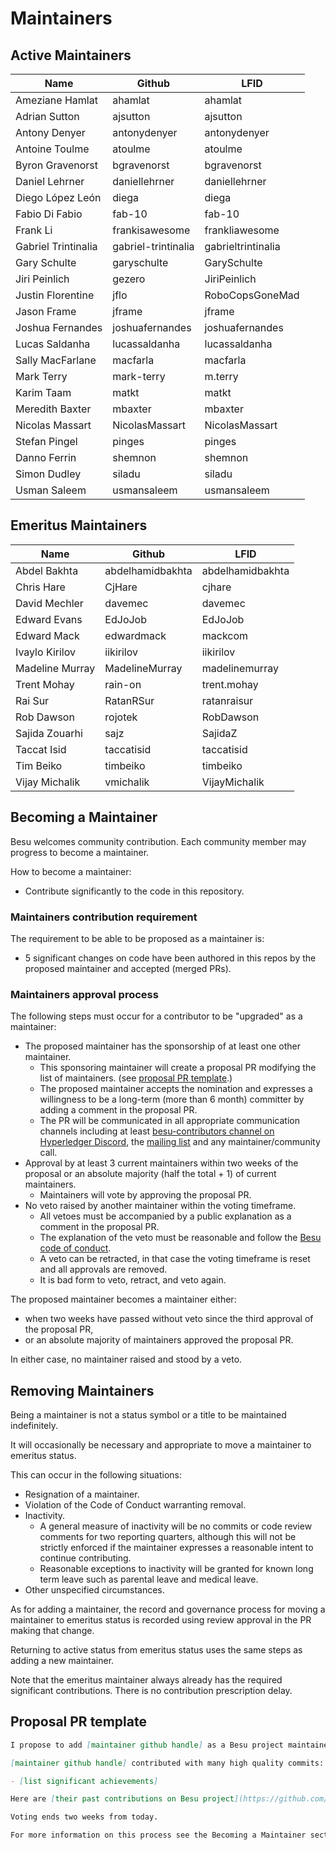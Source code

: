 # Maintainers

<!-- Please keep all lists sorted alphabetically by github -->

## Active Maintainers

<!-- besu-maintainers group has maintainer access to besu repo -->

| Name              | Github          | LFID            |
|-------------------|-----------------|-----------------|
| Ameziane Hamlat   | ahamlat         | ahamlat         |
| Adrian Sutton     | ajsutton        | ajsutton        |
| Antony Denyer     | antonydenyer    | antonydenyer    |
| Antoine Toulme    | atoulme         | atoulme         |
| Byron Gravenorst  | bgravenorst     | bgravenorst     |
| Daniel Lehrner    | daniellehrner   | daniellehrner   |
| Diego López León  | diega           | diega           |
| Fabio Di Fabio    | fab-10          | fab-10          |
| Frank Li          | frankisawesome  | frankliawesome  |
| Gabriel Trintinalia | gabriel-trintinalia | gabrieltrintinalia |
| Gary Schulte      | garyschulte     | GarySchulte     | 
| Jiri Peinlich     | gezero          | JiriPeinlich    |
| Justin Florentine | jflo            | RoboCopsGoneMad |
| Jason Frame       | jframe          | jframe          |
| Joshua Fernandes  | joshuafernandes | joshuafernandes |
| Lucas Saldanha    | lucassaldanha   | lucassaldanha   |
| Sally MacFarlane  | macfarla        | macfarla        |
| Mark Terry        | mark-terry      | m.terry         |
| Karim Taam        | matkt           | matkt           |
| Meredith Baxter   | mbaxter         | mbaxter         |
| Nicolas Massart   | NicolasMassart  | NicolasMassart  |
| Stefan Pingel     | pinges          | pinges          |
| Danno Ferrin      | shemnon         | shemnon         |
| Simon Dudley      | siladu          | siladu          |
| Usman Saleem      | usmansaleem     | usmansaleem     |


## Emeritus Maintainers

| Name             | Github           | LFID             |
|------------------|------------------|------------------|
| Abdel Bakhta     | abdelhamidbakhta | abdelhamidbakhta |
| Chris Hare       | CjHare           | cjhare           |
| David Mechler    | davemec          | davemec          |
| Edward Evans     | EdJoJob          | EdJoJob          |
| Edward Mack      | edwardmack       | mackcom          | 
| Ivaylo Kirilov   | iikirilov        | iikirilov        |
| Madeline Murray  | MadelineMurray   | madelinemurray   |
| Trent Mohay      | rain-on          | trent.mohay      |
| Rai Sur          | RatanRSur        | ratanraisur      |
| Rob Dawson       | rojotek          | RobDawson        |
| Sajida Zouarhi   | sajz             | SajidaZ          |
| Taccat Isid      | taccatisid       | taccatisid       |
| Tim Beiko        | timbeiko         | timbeiko         |
| Vijay Michalik   | vmichalik        | VijayMichalik    |

## Becoming a Maintainer

Besu welcomes community contribution.
Each community member may progress to become a maintainer.

How to become a maintainer:

- Contribute significantly to the code in this repository.
  
### Maintainers contribution requirement

The requirement to be able to be proposed as a maintainer is:

- 5 significant changes on code have been authored in this repos by the proposed maintainer and accepted (merged PRs).
  
### Maintainers approval process

The following steps must occur for a contributor to be "upgraded" as a maintainer:

- The proposed maintainer has the sponsorship of at least one other maintainer.
  - This sponsoring maintainer will create a proposal PR modifying the list of
    maintainers. (see [proposal PR template](#proposal-pr-template).)
  - The proposed maintainer accepts the nomination and expresses a willingness
    to be a long-term (more than 6 month) committer by adding a comment in the proposal PR.
  - The PR will be communicated in all appropriate communication channels
    including at least [besu-contributors channel on Hyperledger Discord](https://discord.gg/hyperledger),
    the [mailing list](https://lists.hyperledger.org/g/besu)
    and any maintainer/community call.
- Approval by at least 3 current maintainers within two weeks of the proposal or
  an absolute majority (half the total + 1) of current maintainers.
  - Maintainers will vote by approving the proposal PR.
- No veto raised by another maintainer within the voting timeframe.
  - All vetoes must be accompanied by a public explanation as a comment in the
    proposal PR.
  - The explanation of the veto must be reasonable and follow the [Besu code of conduct](https://wiki.hyperledger.org/display/BESU/Code+of+Conduct).
  - A veto can be retracted, in that case the voting timeframe is reset and all approvals are removed.
  - It is bad form to veto, retract, and veto again.
  
The proposed maintainer becomes a maintainer either:

  - when two weeks have passed without veto since the third approval of the proposal PR,
  - or an absolute majority of maintainers approved the proposal PR.

In either case, no maintainer raised and stood by a veto.

## Removing Maintainers

Being a maintainer is not a status symbol or a title to be maintained indefinitely.

It will occasionally be necessary and appropriate to move a maintainer to emeritus status.

This can occur in the following situations:

- Resignation of a maintainer.
- Violation of the Code of Conduct warranting removal.
- Inactivity.
  - A general measure of inactivity will be no commits or code review comments
    for two reporting quarters, although this will not be strictly enforced if
    the maintainer expresses a reasonable intent to continue contributing.
  - Reasonable exceptions to inactivity will be granted for known long term
    leave such as parental leave and medical leave.
- Other unspecified circumstances.

As for adding a maintainer, the record and governance process for moving a
maintainer to emeritus status is recorded using review approval in the PR making that change.

Returning to active status from emeritus status uses the same steps as adding a
new maintainer.

Note that the emeritus maintainer always already has the required significant contributions.
There is no contribution prescription delay.

## Proposal PR template

```markdown
I propose to add [maintainer github handle] as a Besu project maintainer.

[maintainer github handle] contributed with many high quality commits:

- [list significant achievements]

Here are [their past contributions on Besu project](https://github.com/hyperledger/besu/commits?author=[user github handle]).

Voting ends two weeks from today.

For more information on this process see the Becoming a Maintainer section in the MAINTAINERS.md file.
```
